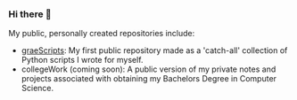 ### Hi there 👋

My public, personally created repositories include:

- [graeScripts](https://github.com/greysk/graeScripts): My first public repository made as a 'catch-all' collection of Python scripts I wrote for myself.
- collegeWork (coming soon): A public version of my private notes and projects associated with obtaining my Bachelors Degree in Computer Science.

<!--
**greysk/greysk** is a ✨ _special_ ✨ repository because its `README.md` (this file) appears on your GitHub profile.

Here are some ideas to get you started:

- 🔭 I'm currently working on ...
- 🌱 I'm currently learning ...
- 👯 I'm looking to collaborate on ...
- 🤔 I'm looking for help with ...
- 💬 Ask me about ...
- 📫 How to reach me: ...
- 😄 Pronouns: ...
- ⚡ Fun fact: ...
-->
